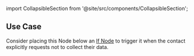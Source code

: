 import CollapsibleSection from '@site/src/components/CollapsibleSection';

## Use Case

Consider placing this Node below an [If Node](../logic/if.md) to trigger it when the contact explicitly requests not to collect their data.